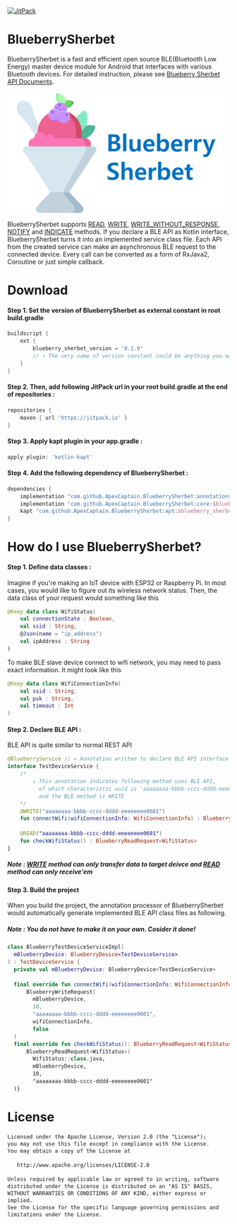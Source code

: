 [![JitPack](https://img.shields.io/jitpack/v/github/ApexCaptain/BlueberrySherbet?color=GREEN&label=Blueberry%20Sherbet&style=flat-square&logo=Android%20Studio)](https://jitpack.io/#ApexCaptain/BlueberrySherbet)

BlueberrySherbet
================

BlueberrySherbet is a fast and efficient open source BLE(Bluetooth Low Energy) master device module for Android that interfaces with various Bluetooth devices. For detailed instruction, please see [Blueberry Sherbet API Documents](https://apexcaptain.github.io/BlueberrySherbet/ "GitHub Pages").

![](ReadMeRes/logoWithText.png)

BlueberrySherbet supports [READ], [WRITE], [WRITE_WITHOUT_RESPONSE], [NOTIFY]
 and [INDICATE] methods. If you declare a BLE API as Kotlin interface, BlueberrySherbet turns it into an implemented service class file. Each API from the created service can make an asynchronous BLE request to the connected device. Every call can be converted as a form of RxJava2, Coroutine or just simple callback.

Download
========

#### Step 1. Set the version of BlueberrySherbet as external constant in root build.gradle
```gradle
buildscript {
    ext {
        blueberry_sherbet_version = '0.1.9' 
        // ↑ The very name of version constant could be anything you want :)
    }
}
```
#### Step 2. Then, add following JitPack url in your root build.gradle at the end of repositories :
```gradle
repositories {
    maven { url 'https://jitpack.io' }
}
```
#### Step 3. Apply kapt plugin in your app.gradle :
```gradle
apply plugin: 'kotlin-kapt'
```

#### Step 4. Add the following dependency of BlueberrySherbet :
```gradle
dependencies {
    implementation "com.github.ApexCaptain.BlueberrySherbet:annotations:$blueberry_sherbet_version"
    implementation "com.github.ApexCaptain.BlueberrySherbet:core:$blueberry_sherbet_version"
    kapt "com.github.ApexCaptain.BlueberrySherbet:apt:$blueberry_sherbet_version"
}
```

How do I use BlueberrySherbet?
==============================
#### Step 1. Define data classes :
Imagine if you're making an IoT device with ESP32 or Raspberry Pi. In most cases, you would like to figure out its wireless network status.
Then, the data class of your request would something like this
```kotlin
@Keep data class WifiStatus(
    val connectionState : Boolean,
    val ssid : String,
    @Json(name = "ip_address")
    val ipAddress : String
)
```
To make BLE slave device connect to wifi network, you may need to pass exact information. It might look like this

```kotlin
@Keep data class WifiConnectionInfo(
    val ssid : String,
    val psk : String,
    val timeout : Int
)
```
#### Step 2. Declare BLE API :
BLE API is quite similar to normal REST API
```kotlin
@BlueberryService // ← Annotation written to declare BLE API interface
interface TestDeviceService {
    /*
        ↓ This annotation indicates following method uses BLE API,
          of which characteristic uuid is 'aaaaaaaa-bbbb-cccc-dddd-eeeeeeee0601'
          and the BLE method is WRITE
    */
    @WRITE("aaaaaaaa-bbbb-cccc-dddd-eeeeeeee0601")
    fun connectWifi(wifiConnectionInfo: WifiConnectionInfo) : BlueberryWriteRequest

    @READ("aaaaaaaa-bbbb-cccc-dddd-eeeeeeee0601")
    fun checkWifiStatus() : BlueberryReadRequest<WifiStatus>
}
```
##### Note : [WRITE] method can only transfer data to target deivce and [READ] method can only receive'em

#### Step 3. Build the project
When you build the project, the annotation processor of BlueberrySherbet would automatically generate 
implemented BLE API class files as following.
##### Note : You do not have to make it on your own. Cosider it done!
```kotlin
class BlueberryTestDeviceServiceImpl(
  mBlueberryDevice: BlueberryDevice<TestDeviceService>
) : TestDeviceService {
  private val mBlueberryDevice: BlueberryDevice<TestDeviceService>

  final override fun connectWifi(wifiConnectionInfo: WifiConnectionInfo): BlueberryWriteRequest =
      BlueberryWriteRequest(
        mBlueberryDevice,
        10,
        "aaaaaaaa-bbbb-cccc-dddd-eeeeeeee0601",
        wifiConnectionInfo,
        false
  )
  final override fun checkWifiStatus(): BlueberryReadRequest<WifiStatus> =
      BlueberryReadRequest<WifiStatus>(
        WifiStatus::class.java,
        mBlueberryDevice,
        10,
        "aaaaaaaa-bbbb-cccc-dddd-eeeeeeee0601"
  )}
```
License
=======

    Licensed under the Apache License, Version 2.0 (the "License");
    you may not use this file except in compliance with the License.
    You may obtain a copy of the License at

       http://www.apache.org/licenses/LICENSE-2.0

    Unless required by applicable law or agreed to in writing, software
    distributed under the License is distributed on an "AS IS" BASIS,
    WITHOUT WARRANTIES OR CONDITIONS OF ANY KIND, either express or implied.
    See the License for the specific language governing permissions and
    limitations under the License.

[BlueberryService]: https://apexcaptain.github.io/BlueberrySherbet/annotations/com.gmail.ayteneve93.blueberrysherbetannotations/-blueberry-service/index.html

[INDICATE]: https://apexcaptain.github.io/BlueberrySherbet/annotations/com.gmail.ayteneve93.blueberrysherbetannotations/-i-n-d-i-c-a-t-e/index.html
[NOTIFY]: https://apexcaptain.github.io/BlueberrySherbet/annotations/com.gmail.ayteneve93.blueberrysherbetannotations/-n-o-t-i-f-y/index.html
[Priority]: https://apexcaptain.github.io/BlueberrySherbet/annotations/com.gmail.ayteneve93.blueberrysherbetannotations/-priority/index.html
[READ]: https://apexcaptain.github.io/BlueberrySherbet/annotations/com.gmail.ayteneve93.blueberrysherbetannotations/-r-e-a-d/index.html
[WRITE]: https://apexcaptain.github.io/BlueberrySherbet/annotations/com.gmail.ayteneve93.blueberrysherbetannotations/-w-r-i-t-e/index.html
[WRITE_WITHOUT_RESPONSE]: https://apexcaptain.github.io/BlueberrySherbet/annotations/com.gmail.ayteneve93.blueberrysherbetannotations/-w-r-i-t-e_-w-i-t-h-o-u-t_-r-e-s-p-o-n-s-e/index.html